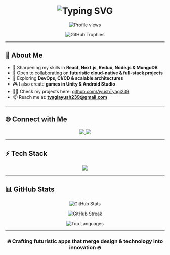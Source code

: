 <h1 align="center">
  <img src="https://readme-typing-svg.herokuapp.com?font=Orbitron&size=30&duration=3000&pause=1000&color=0FF7FF&center=true&vCenter=true&width=500&lines=Hi+👋,+I'm+Ayush+Tyagi;Frontend+%26+Full-Stack+Developer;Tech+Explorer+from+India" alt="Typing SVG" />
</h1>

<p align="center">
  <img src="https://komarev.com/ghpvc/?username=ayushtyagi239&label=👁‍🗨+Profile+views&color=00FFCC&style=flat" alt="Profile views" />
</p>

<p align="center">
  <img src="https://github-profile-trophy.vercel.app/?username=ayushtyagi239&theme=matrix&no-frame=true&no-bg=true&margin-w=10&margin-h=10" alt="GitHub Trophies" />
</p>

---

## 🚀 About Me  

- 🌱 Sharpening my skills in **React, Next.js, Redux, Node.js & MongoDB**  
- 👯 Open to collaborating on **futuristic cloud-native & full-stack projects**  
- 🤝 Exploring **DevOps, CI/CD & scalable architectures**  
- 🎮 I also create **games in Unity & Android Studio**  
- 👨‍💻 Check my projects here: [github.com/AyushTyagi239](https://github.com/AyushTyagi239)  
- 📫 Reach me at: **tyagiayush239@gmail.com**  

---

## 🌐 Connect with Me  

<p align="center">
  <a href="https://www.linkedin.com/in/ayush-tyagi-0a3694267" target="_blank">
    <img src="https://img.shields.io/badge/LinkedIn-0A66C2?style=for-the-badge&logo=linkedin&logoColor=white"/>
  </a>
  <a href="mailto:tyagiayush239@gmail.com">
    <img src="https://img.shields.io/badge/Email-FF007F?style=for-the-badge&logo=gmail&logoColor=white"/>
  </a>
</p>

---

## ⚡ Tech Stack  

<p align="center">
  <img src="https://skillicons.dev/icons?i=react,nextjs,redux,tailwind,nodejs,express,mongodb,unity,androidstudio,ps,git,github,docker,aws" />
</p>

---

## 📊 GitHub Stats  

<p align="center">
  <img src="https://github-readme-stats.vercel.app/api?username=ayushtyagi239&show_icons=true&theme=radical&title_color=00F5FF&icon_color=FF007F" alt="GitHub Stats" />
</p>

<p align="center">
  <img src="https://github-readme-streak-stats.herokuapp.com?user=ayushtyagi239&theme=radical&ring=00F5FF&fire=FF007F&currStreakLabel=00F5FF" alt="GitHub Streak" />
</p>

<p align="center">
  <img src="https://github-readme-stats.vercel.app/api/top-langs/?username=ayushtyagi239&layout=compact&theme=radical&title_color=FF007F" alt="Top Languages" />
</p>

---

<h3 align="center">🔥 Crafting futuristic apps that merge design & technology into innovation 🔥</h3>

